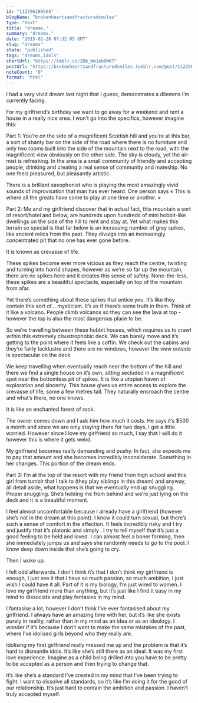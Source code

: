 ```yaml
---
id: "112296289565"
blogName: "brokenheartsandfracturedsmiles"
type: "text"
title: "dreams."
summary: "dreams."
date: "2015-02-28 07:32:05 GMT"
slug: "dreams"
state: "published"
tags: "dreams,idols"
shortUrl: "https://tmblr.co/ZDb_Wm1ebOMKT"
postUrl: "https://brokenheartsandfracturedsmiles.tumblr.com/post/112296289565/dreams"
noteCount: "0"
format: "html"
---
```


I had a very vivid dream last night that I guess, demonstrates a dilemma I’m currently facing. 

For my girlfriend’s birthday we want to go away for a weekend and rent a house in a really nice area. I won’t go into the specifics, however imagine this: 

Part 1: You’re on the side of a magnificent Scottish hill and you’re at this bar, a sort of shanty bar on the side of the road where there is no furniture and only two rooms built into the side of the mountain next to the road, with the magnificent view obviously on the other side. The sky is cloudy, yet the air-mist is refreshing. In the area is a small community of friendly and accepting people, drinking and creating a real sense of community and mateship. No one feels pleasured, but pleasantly artistic. 

There is a brilliant saxophonist who is playing the most amazingly vivid sounds of improvisation that man has ever heard. One person says « This is where all the greats have come to play at one time or another. » 

Part 2: Me and my girlfriend discover that in actual fact, this mountain a sort of resort/hotel and below, are hundreds upon hundreds of mini hobbit-like dwellings on the side of the hill to rent and stay at. Yet what makes this terrain so special is that far below is an increasing number of grey spikes, like ancient relics from the past. They divulge into an increasingly concentrated pit that no one has ever gone before. 

It is known as crevasse of life. 

These spikes become ever more vicious as they reach the centre, twisting and turning into horrid shapes, however as we’re so far up the mountain, there are no spikes here and it creates this sense of safety. None-the-less, these spikes are a beautiful spectacle, especially on top of the mountain from afar. 

Yet there’s something about these spikes that entice you. It’s like they contain this sort of… mysticism. It’s as if there’s some truth in them. Think of it like a volcano. People climb volcanos so they can see the lava at top - however the top is also the most dangerous place to be.

So we’re travelling between these hobbit houses, which requires us to crawl within this extremely claustrophobic deck. We can barely move and it’s getting to the point where it feels like a coffin. We check out the cabins and they’re fairly lacklustre and there are no windows, however the view outside is spectacular on the deck

We keep travelling when eventually reach near the bottom of the hill and there we find a single house on it’s own, sitting secluded in a magnificent spot near the bottomless pit of spikes. It is like a utopian haven of exploration and sincerity. This house gives us entire access to explore the crevasse of life, some a few metres tall. They naturally encroach the centre and what’s there, no one knows.

It is like an enchanted forest of rock. 

The owner comes down and I ask him how much it costs. He says it’s $500 a month and since we are only staying there for two days, I get a little worried. However since I love my girlfriend so much, I say that I will do it however this is where it gets weird.

My girlfriend becomes really demanding and pushy. In fact, she expects me to pay that amount and she becomes incredibly inconsiderate. Something in her changes. This portion of the dream ends.

Part 3: I’m at the top of the resort with my friend from high school and this girl from tumblr that I talk to (they play siblings in this dream) and anyway, all detail aside, what happens is that we eventually end up snuggling. Proper snuggling. She’s holding me from behind and we’re just lying on the deck and it is a beautiful moment.

I feel almost uncomfortable because I already have a girlfriend (however she’s not in the dream at this point). I know it could turn sexual, but there’s such a sense of comfort in the affection. It feels incredibly risky and I try and justify that it’s platonic and simply . I try to tell myself that it’s just a good feeling to be held and loved. I can almost feel a boner forming, then she immediately jumps us and says she randomly needs to go to the pool. I know deep down inside that she’s going to cry. 

Then I woke up. 

I felt odd afterwards. I don’t think it’s that I don’t think my girlfriend is enough, I just see it that I have so much passion, so much ambition, I just wish I could have it all. Part of it is my biology, I’m just wired to women. I love my girlfriend more than anything, but it’s just like I find it easy in my mind to dissociate and play fantasies in my mind. 

I fantasise a lot, however I don’t think I’ve ever fantasised about my girlfriend. I always have an amazing time with her, but it’s like she exists purely in reality, rather than in my mind as an idea or as an ideology. I wonder if it’s because I don’t want to make the same mistakes of the past, where I’ve idolised girls beyond who they really are.

Idolising my first girlfriend really messed me up and the problem is that it’s hard to dismantle idols. It’s like she’s still there as an ideal. It was my first love experience. Imagine as a child being drilled into you have to be pretty to be accepted as a person and then trying to change that. 

It’s like she’s a standard I’ve created in my mind that I’ve been trying to fight. I want to dissolve all standards, so it’s like I’m doing it for the good of our relationship. It’s just hard to contain the ambition and passion. I haven’t truly accepted myself.